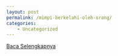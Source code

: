 ```yaml
---
layout: post
permalink: /mimpi-berkelahi-oleh-orang/
categories:
    - Uncategorized
---
```


[Baca Selengkapnya](/01)